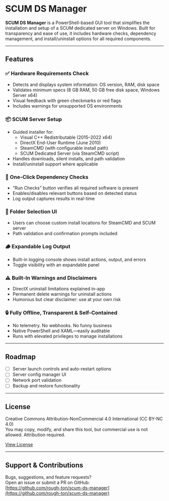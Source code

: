 # SCUM DS Manager

**SCUM DS Manager** is a PowerShell-based GUI tool that simplifies the installation and setup of a SCUM dedicated server on Windows. Built for transparency and ease of use, it includes hardware checks, dependency management, and install/uninstall options for all required components.

---

## Features

### ✅ Hardware Requirements Check
- Detects and displays system information: OS version, RAM, disk space
- Validates minimum specs (8 GB RAM, 50 GB free disk space, Windows Server x64)
- Visual feedback with green checkmarks or red flags
- Includes warnings for unsupported OS environments

### 📦 SCUM Server Setup
- Guided installer for:
  - Visual C++ Redistributable (2015–2022 x64)
  - DirectX End-User Runtime (June 2010)
  - SteamCMD (with configurable install path)
  - SCUM Dedicated Server (via SteamCMD script)
- Handles downloads, silent installs, and path validation
- Install/uninstall support where applicable

### 🧪 One-Click Dependency Checks
- “Run Checks” button verifies all required software is present
- Enables/disables relevant buttons based on detected status
- Log output captures results in real-time

### 📁 Folder Selection UI
- Users can choose custom install locations for SteamCMD and SCUM server
- Path validation and confirmation prompts included

### 🪵 Expandable Log Output
- Built-in logging console shows install actions, output, and errors
- Toggle visibility with an expandable panel

### ⚠️ Built-In Warnings and Disclaimers
- DirectX uninstall limitations explained in-app
- Permanent delete warnings for uninstall actions
- Humorous but clear disclaimer: use at your own risk

### 🔒 Fully Offline, Transparent & Self-Contained
- No telemetry. No webhooks. No funny business
- Native PowerShell and XAML—easily auditable
- Runs with elevated privileges to manage installations

---

## Roadmap

- [ ] Server launch controls and auto-restart options
- [ ] Server config manager UI
- [ ] Network port validation
- [ ] Backup and restore functionality

---

## License

Creative Commons Attribution-NonCommercial 4.0 International (CC BY-NC 4.0)  
You may copy, modify, and share this tool, but commercial use is not allowed. Attribution required.

[View License](https://creativecommons.org/licenses/by-nc/4.0/)

---

## Support & Contributions

Bugs, suggestions, and feature requests?  
Open an issue or submit a PR on GitHub:  
[https://github.com/rough-ton/scum-ds-manager](https://github.com/rough-ton/scum-ds-manager)
